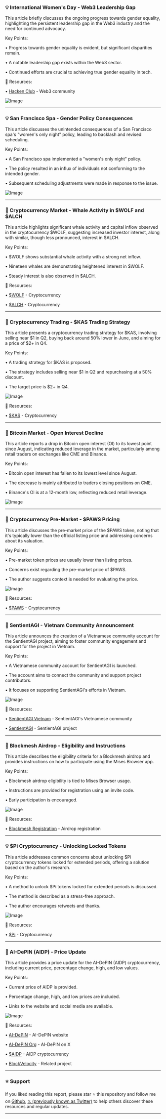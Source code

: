 ### 💡 International Women's Day - Web3 Leadership Gap

This article briefly discusses the ongoing progress towards gender equality, highlighting the persistent leadership gap in the Web3 industry and the need for continued advocacy.

Key Points:

•  Progress towards gender equality is evident, but significant disparities remain.


•  A notable leadership gap exists within the Web3 sector.


•  Continued efforts are crucial to achieving true gender equality in tech.


🔗 Resources:

• [Hacken Club](https://x.com/hackenclub) - Web3 community


![Image](https://pbs.twimg.com/media/GlgayeFWEAET5HR?format=jpg&name=small)

---
### 💡 San Francisco Spa - Gender Policy Consequences

This article discusses the unintended consequences of a San Francisco spa's "women's only night" policy, leading to backlash and revised scheduling.

Key Points:

•  A San Francisco spa implemented a "women's only night" policy.


•  The policy resulted in an influx of individuals not conforming to the intended gender.


•  Subsequent scheduling adjustments were made in response to the issue.


![Image](https://pbs.twimg.com/media/GldyfRNXUAAsMSM?format=jpg&name=small)


---
### 🤖 Cryptocurrency Market - Whale Activity in $WOLF and $ALCH

This article highlights significant whale activity and capital inflow observed in the cryptocurrency $WOLF, suggesting increased investor interest, along with similar, though less pronounced, interest in $ALCH.

Key Points:

•  $WOLF shows substantial whale activity with a strong net inflow.


•  Nineteen whales are demonstrating heightened interest in $WOLF.


•  Steady interest is also observed in $ALCH.


🔗 Resources:

• [$WOLF](https://x.com/search?q=%24WOLF&src=cashtag_click) - Cryptocurrency


• [$ALCH](https://x.com/search?q=%24ALCH&src=cashtag_click) - Cryptocurrency


---
### 🤖 Cryptocurrency Trading - $KAS Trading Strategy

This article presents a cryptocurrency trading strategy for $KAS, involving selling near $1 in Q2, buying back around 50% lower in June, and aiming for a price of $2+ in Q4.

Key Points:

•  A trading strategy for $KAS is proposed.


•  The strategy includes selling near $1 in Q2 and repurchasing at a 50% discount.


•  The target price is $2+ in Q4.



![Image](https://pbs.twimg.com/media/GldY2TeXgAA2wM1?format=jpg&name=small)

🔗 Resources:

• [$KAS](https://x.com/search?q=%24KAS&src=cashtag_click) - Cryptocurrency


---
### 🤖 Bitcoin Market - Open Interest Decline

This article reports a drop in Bitcoin open interest (OI) to its lowest point since August, indicating reduced leverage in the market, particularly among retail traders on exchanges like CME and Binance.

Key Points:

•  Bitcoin open interest has fallen to its lowest level since August.


•  The decrease is mainly attributed to traders closing positions on CME.


•  Binance's OI is at a 12-month low, reflecting reduced retail leverage.


![Image](https://pbs.twimg.com/media/GlWEUjhWMAAtVjr?format=jpg&name=small)

---
### 🤖 Cryptocurrency Pre-Market - $PAWS Pricing

This article discusses the pre-market price of the $PAWS token, noting that it's typically lower than the official listing price and addressing concerns about its valuation.

Key Points:

•  Pre-market token prices are usually lower than listing prices.


•  Concerns exist regarding the pre-market price of $PAWS.


•  The author suggests context is needed for evaluating the price.



![Image](https://pbs.twimg.com/media/Glb9m6TXUAE6sy8?format=jpg&name=small)

🔗 Resources:

• [$PAWS](https://x.com/search?q=%24Paws&src=cashtag_click) - Cryptocurrency


---
### 🤖 SentientAGI - Vietnam Community Announcement

This article announces the creation of a Vietnamese community account for the SentientAGI project, aiming to foster community engagement and support for the project in Vietnam.

Key Points:

•  A Vietnamese community account for SentientAGI is launched.


•  The account aims to connect the community and support project contributors.


•  It focuses on supporting SentientAGI's efforts in Vietnam.


![Image](https://pbs.twimg.com/media/GlfTf2gbwAEwk0o?format=jpg&name=small)

🔗 Resources:

• [SentientAGI Vietnam](https://x.com/SentientAGI_vn) -  SentientAGI's Vietnamese community


• [SentientAGI](https://x.com/SentientAGI) -  SentientAGI project


---
### 🚀 Blockmesh Airdrop - Eligibility and Instructions

This article describes the eligibility criteria for a Blockmesh airdrop and provides instructions on how to participate using the Mises Browser app.

Key Points:

•  Blockmesh airdrop eligibility is tied to Mises Browser usage.


•  Instructions are provided for registration using an invite code.


•  Early participation is encouraged.


![Image](https://pbs.twimg.com/media/GkbxLhEWEAA873L?format=jpg&name=small)

🔗 Resources:

• [Blockmesh Registration](https://app.blockmesh.xyz/register?invite_code=Bonakesh…) - Airdrop registration


---
### 💡 $Pi Cryptocurrency - Unlocking Locked Tokens

This article addresses common concerns about unlocking $Pi cryptocurrency tokens locked for extended periods, offering a solution based on the author's research.

Key Points:

•  A method to unlock $Pi tokens locked for extended periods is discussed.


•  The method is described as a stress-free approach.


•  The author encourages retweets and thanks.


![Image](https://pbs.twimg.com/media/GlVkXPpWgAAFUbN?format=jpg&name=240x240)

🔗 Resources:

• [$Pi](https://x.com/search?q=%24Pi&src=cashtag_click) - Cryptocurrency


---
### 🤖 AI-DePIN (AIDP) - Price Update

This article provides a price update for the AI-DePIN (AIDP) cryptocurrency, including current price, percentage change, high, and low values.

Key Points:

•  Current price of AIDP is provided.


•  Percentage change, high, and low prices are included.


•  Links to the website and social media are available.



![Image](https://pbs.twimg.com/media/GlfWv6sWYAA26FC?format=png&name=small)

🔗 Resources:

• [AI-DePIN](http://ai-depin.org) -  AI-DePIN website


• [AI-DePIN Org](https://x.com/AiDePIN_Org) -  AI-DePIN on X


• [$AIDP](https://x.com/search?q=%24AIDP&src=cashtag_click) -  AIDP cryptocurrency


• [BlockVelocity](https://x.com/BlockVelocity) - Related project


---

### ⭐️ Support

If you liked reading this report, please star ⭐️ this repository and follow me on [Github](https://github.com/Drix10), [𝕏 (previously known as Twitter)](https://x.com/DRIX_10_) to help others discover these resources and regular updates.

---